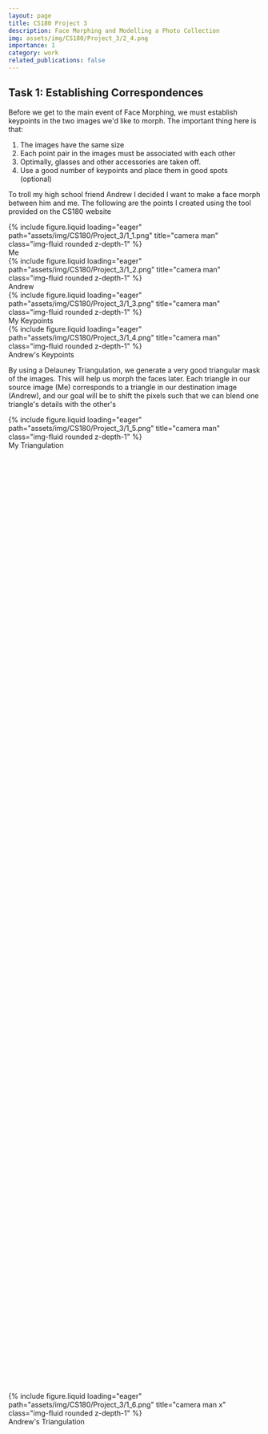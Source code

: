 ```yaml
---
layout: page
title: CS180 Project 3
description: Face Morphing and Modelling a Photo Collection
img: assets/img/CS180/Project_3/2_4.png
importance: 1
category: work
related_publications: false
---
```


## Task 1: Establishing Correspondences

Before we get to the main event of Face Morphing, we must establish keypoints in the two images we'd like to morph. The important thing here is that:

1. The images have the same size
2. Each point pair in the images must be associated with each other
3. Optimally, glasses and other accessories are taken off.
4. Use a good number of keypoints and place them in good spots (optional)

To troll my high school friend Andrew I decided I want to make a face morph between him and me. The following are the points I created using the tool provided on the CS180 website

<div class="row">
<div class="col-sm mt-3 mt-md-0">
        {% include figure.liquid loading="eager" path="assets/img/CS180/Project_3/1_1.png" title="camera man" class="img-fluid rounded z-depth-1" %}
        <div class="caption">
            Me
        </div>
    </div>
    <div class="col-sm mt-3 mt-md-0">
        {% include figure.liquid loading="eager" path="assets/img/CS180/Project_3/1_2.png" title="camera man" class="img-fluid rounded z-depth-1" %}
        <div class="caption">
            Andrew
        </div>
    </div>
    <div class="col-sm mt-3 mt-md-0">
        {% include figure.liquid loading="eager" path="assets/img/CS180/Project_3/1_3.png" title="camera man" class="img-fluid rounded z-depth-1" %}
        <div class="caption">
            My Keypoints
        </div>
    </div>
    <div class="col-sm mt-3 mt-md-0">
        {% include figure.liquid loading="eager" path="assets/img/CS180/Project_3/1_4.png" title="camera man" class="img-fluid rounded z-depth-1" %}
        <div class="caption">
            Andrew's Keypoints
        </div>
    </div>
</div>

By using a Delauney Triangulation, we generate a very good triangular mask of the images. This will help us morph the faces later. Each triangle in our source image (Me) corresponds to a triangle in our destination image (Andrew), and our goal will be to shift the pixels such that we can blend one triangle's details with the other's

<div class="row align-items-end">
    <div class="col-sm mt-3 mt-md-0" style="height: 50%;">
        {% include figure.liquid loading="eager" path="assets/img/CS180/Project_3/1_5.png" title="camera man" class="img-fluid rounded z-depth-1" %}
        <div class="caption">
            My Triangulation
        </div>
    </div>
    <div class="col-sm mt-3 mt-md-0" style="height: 50%;">
        {% include figure.liquid loading="eager" path="assets/img/CS180/Project_3/1_6.png" title="camera man x" class="img-fluid rounded z-depth-1" %}
        <div class="caption">
            Andrew's Triangulation
        </div>
    </div>
</div>

## Task 2: Getting the Average Face

With our triangulations from Part 1, we can now calculate the "average" face between me and Andrew. The overall process looks like this:

1. Find the average mask between the two images first. For each pair of points, find their midway point and apply the same triangulation to all 3 image points (Me, Andrew, and Midway)
2. For each triangle t in source image (me), and corresponding triangle t' in average mask:
    1. Compute the affine transformation from t to t'. More information below.
    2. Compute the inverse of the affine transformation from (1).
    3. Apply the inverse affine transformation to all points in the destination triangle. Now, each point will be transformed to a mapped coordinate in the source triangle, which represents the pixel value the destination pixel should take.
    4. Use some sort of interpolation method (or nearest neighbor/round) to get the source pixel value from the mapped, and apply it to the destination pixel.
3. Repeat for each triangle t in the destination image, and average the pixel values taken between the two source images.

To get the Affine transformation, we can use the handy formula that was on Edstem:

$$
\begin{bmatrix}
p_{x_1} & p_{y_1} & 1 & 0 & 0 & 0 \\
0 & 0 & 0 & p_{x_1} & p_{y_1} & 1 \\
p_{x_2} & p_{y_2} & 1 & 0 & 0 & 0 \\
0 & 0 & 0 & p_{x_2} & p_{y_2} & 1 \\
p_{x_3} & p_{y_3} & 1 & 0 & 0 & 0 \\
0 & 0 & 0 & p_{x_3} & p_{y_3} & 1
\end{bmatrix}
\begin{bmatrix}
a \\ b \\ c \\ d \\ e \\ f
\end{bmatrix}
=
\begin{bmatrix}
q_{x_1} \\ q_{y_1} \\ q_{x_2} \\ q_{y_2} \\ q_{x_3} \\ q_{y_3}
\end{bmatrix}

$$

solving for a, b, c, d, e, f allows us to create an affine transformation such that:

$$

\begin{bmatrix}
a & b & c \\
d & e & f \\
0 & 0 & 1
\end{bmatrix}
\begin{bmatrix}
p_{x_i} \\
p_{y_i} \\
1
\end{bmatrix}
=
\begin{bmatrix}
q_{x_i} \\
q_{y_i} \\
1
\end{bmatrix}

$$

where p is our source point, and q is our destination point.


<div class="row align-items-end">
    <div class="col-sm mt-3 mt-md-0">
        {% include figure.liquid loading="eager" path="assets/img/CS180/Project_3/1_5.png" title="camera man edges" class="img-fluid rounded z-depth-1" %}
        <div class="caption">
            Cyrus (Me)
        </div>
    </div>
    <div class="col-sm mt-3 mt-md-0">
        {% include figure.liquid loading="eager" path="assets/img/CS180/Project_3/2_1.png" title="camera man edges 0.1" class="img-fluid rounded z-depth-1" %}
        <div class="caption">
            Average Mask
        </div>
    </div>
    <div class="col-sm mt-3 mt-md-0">
        {% include figure.liquid loading="eager" path="assets/img/CS180/Project_3/1_6.png" title="camera man edges 0.15" class="img-fluid rounded z-depth-1" %}
        <div class="caption">
            Andrew
        </div>
    </div>
</div>

<div class="row align-items-end">
    <div class="col-sm mt-3 mt-md-0">
        {% include figure.liquid loading="eager" path="assets/img/CS180/Project_3/2_3.png" title="camera man edges" class="img-fluid rounded z-depth-1" %}
        <div class="caption">
            Warped Cyrus
        </div>
    </div>
    <div class="col-sm mt-3 mt-md-0">
        {% include figure.liquid loading="eager" path="assets/img/CS180/Project_3/2_4.png" title="camera man edges 0.1" class="img-fluid rounded z-depth-1" %}
        <div class="caption">
            Cyrew
        </div>
    </div>
    <div class="col-sm mt-3 mt-md-0">
        {% include figure.liquid loading="eager" path="assets/img/CS180/Project_3/2_2.png" title="camera man edges 0.15" class="img-fluid rounded z-depth-1" %}
        <div class="caption">
            Warped Andrew
        </div>
    </div>
</div>

The result was better than expected, as I was worried the differing hairstyles would get in the way. Although it's still weird to see transparent hair, everything else looked pretty good. It disturbed a couple of my high school friends and Andrew himself since both our distinctive features are there, so mission accomplished.

## Task 3: The Morph Sequence

By playing around with our method from before, we can introduce a warp_frac, and dissolve_frac value.

Rather than always computing the midway face by averaging the points/pixels, we can use the values to adjust how much warping we want as well as how much cross-dissolving the pixels should do. For face warping, we'll simply use the formula 

$$ point_{new} = point_{src} + (dest_{src} - point_{src}) * frac_{warp} $$ 

and rather than applying 50% of each source image's pixel values, we'll use dissolve_frac for the source image, and 1-dissolve_frac for the destination image.

If we then slowly increase these values from 0 to 1, we get a smooth warp sequence detailing how the face changes:

<div class="row align-items-end">
    <div class="col-sm mt-3 mt-md-0" style="height: 50%;">
        {% include figure.liquid loading="eager" path="assets/img/CS180/Project_3/me_to_andrew.gif" title="camera man blur magnitude" class="img-fluid rounded z-depth-1" %}
    </div>
</div>

## Part 4: The "Mean Face" of a Population

But what if we applied this to multiple people? By taking many well-aligned pictures of different people, we can use our morph function to find the "mean face" of a population. The process goes as follows:

1. Find the "midway mask" amongst all the faces and their points. Simply average across the x and y values for a point.
2. Warp each face into the new midway mask using the morph method we created above
3. Overlay each face onto one another and divide by the population size to get the mean face.

I used the Dane dataset. Here are some examples of points, the midway mask, and how people looked after morphing the points to the midway mask. 

<div class="row align-items-end">
    <div class="col-sm mt-3 mt-md-0">
        {% include figure.liquid loading="eager" path="assets/img/CS180/Project_3/4_1.png" title="camera man edges" class="img-fluid rounded z-depth-1" %}
        <div class="caption">
            Example Dane points 1
        </div>
    </div>
    <div class="col-sm mt-3 mt-md-0">
        {% include figure.liquid loading="eager" path="assets/img/CS180/Project_3/4_3.png" title="camera man edges 0.1" class="img-fluid rounded z-depth-1" %}
        <div class="caption">
            Average Mask
        </div>
    </div>
    <div class="col-sm mt-3 mt-md-0">
        {% include figure.liquid loading="eager" path="assets/img/CS180/Project_3/4_2.png" title="camera man edges 0.15" class="img-fluid rounded z-depth-1" %}
        <div class="caption">
            Example Dane points 2
        </div>
    </div>
</div>

<div class="row align-items-end">
    <div class="col-sm mt-3 mt-md-0">
        {% include figure.liquid loading="eager" path="assets/img/CS180/Project_3/4_5.png" title="camera man edges" class="img-fluid rounded z-depth-1" %}
        <div class="caption">
            Example Dane 1
        </div>
    </div>
    <div class="col-sm mt-3 mt-md-0">
        {% include figure.liquid loading="eager" path="assets/img/CS180/Project_3/4_6.png" title="camera man edges 0.1" class="img-fluid rounded z-depth-1" %}
        <div class="caption">
            Example Dane 1 Warped
        </div>
    </div>
    <div class="col-sm mt-3 mt-md-0">
        {% include figure.liquid loading="eager" path="assets/img/CS180/Project_3/4_7.png" title="camera man edges 0.15" class="img-fluid rounded z-depth-1" %}
        <div class="caption">
            Example Dane 2
        </div>
    </div>
    <div class="col-sm mt-3 mt-md-0">
        {% include figure.liquid loading="eager" path="assets/img/CS180/Project_3/4_8.png" title="camera man edges 0.15" class="img-fluid rounded z-depth-1" %}
        <div class="caption">
            Example Dane 2 Warped
        </div>
    </div>
</div>

<div class="row align-items-end">
    <div class="col-sm mt-3 mt-md-0">
        {% include figure.liquid loading="eager" path="assets/img/CS180/Project_3/4_11.png" title="camera man edges" class="img-fluid rounded z-depth-1" %}
        <div class="caption">
            Example Dane 3
        </div>
    </div>
    <div class="col-sm mt-3 mt-md-0">
        {% include figure.liquid loading="eager" path="assets/img/CS180/Project_3/4_12.png" title="camera man edges 0.1" class="img-fluid rounded z-depth-1" %}
        <div class="caption">
            Example Dane 3 Warped
        </div>
    </div>
    <div class="col-sm mt-3 mt-md-0">
        {% include figure.liquid loading="eager" path="assets/img/CS180/Project_3/4_13.png" title="camera man edges 0.15" class="img-fluid rounded z-depth-1" %}
        <div class="caption">
            Example Dane 4
        </div>
    </div>
    <div class="col-sm mt-3 mt-md-0">
        {% include figure.liquid loading="eager" path="assets/img/CS180/Project_3/4_14.png" title="camera man edges 0.15" class="img-fluid rounded z-depth-1" %}
        <div class="caption">
            Example Dane 4 Warped
        </div>
    </div>
</div>

<div>
    <div class="col-sm mt-3 mt-md-0">
        {% include figure.liquid loading="eager" path="assets/img/CS180/Project_3/4_4.png" title="camera man edges 0.15" class="img-fluid rounded z-depth-1" %}
        <div class="caption">
            Mean Dane Face
        </div>
    </div>
</div>


We can even have some fun with this, morphing the dane face to my face, or morphing my face to the shape of the average dane's face to simulate an idea of how I might look as a Dane. 

<div class="row align-items-end">
    <div class="col-sm mt-3 mt-md-0">
        {% include figure.liquid loading="eager" path="assets/img/CS180/Project_3/4_10.png" title="camera man edges" class="img-fluid rounded z-depth-1" %}
        <div class="caption">
            Me warped to Average Dane
        </div>
    </div>
    <div class="col-sm mt-3 mt-md-0">
        {% include figure.liquid loading="eager" path="assets/img/CS180/Project_3/4_9.png" title="camera man edges 0.15" class="img-fluid rounded z-depth-1" %}
        <div class="caption">
            Average Dane Warped To Me
        </div>
    </div>
</div>

## Part 5: Caricatures

Unfortunately the Dane face warping didn't come out too good, but there are ways we can adjust that. As with warp_frac before, we can introduce a multiplier to determine just how much I'd like to warp my face to a destination mask. If I specify 1, it'd be the exact same result as what we saw just now. Lower values would mean I'd get lesser amounts of the differences between the average Dane's features and mine, reducing the weird warping we see in the previous image. If I use a value above 1, I create a caricature - where I actually gain too much of the Danes' features.

<div class="row align-items-end">
    <div class="col-sm mt-3 mt-md-0">
        {% include figure.liquid loading="eager" path="assets/img/CS180/Project_3/5_1.png" title="camera man edges" class="img-fluid rounded z-depth-1" %}
        <div class="caption">
            frac=-0.5 (very not Danish)
        </div>
    </div>
    <div class="col-sm mt-3 mt-md-0">
        {% include figure.liquid loading="eager" path="assets/img/CS180/Project_3/5_2.png" title="camera man edges 0.1" class="img-fluid rounded z-depth-1" %}
        <div class="caption">
            frac=0.25 (A bit Danish)
        </div>
    </div>
    <div class="col-sm mt-3 mt-md-0">
        {% include figure.liquid loading="eager" path="assets/img/CS180/Project_3/5_3.png" title="camera man edges 0.15" class="img-fluid rounded z-depth-1" %}
        <div class="caption">
            frac=0.5 (Somewhat Danish)
        </div>
    </div>
</div>

<div class="row align-items-end">
    <div class="col-sm mt-3 mt-md-0">
        {% include figure.liquid loading="eager" path="assets/img/CS180/Project_3/5_4.png" title="camera man edges" class="img-fluid rounded z-depth-1" %}
        <div class="caption">
            frac=1 (Danish, same as part 4)
        </div>
    </div>
    <div class="col-sm mt-3 mt-md-0">
        {% include figure.liquid loading="eager" path="assets/img/CS180/Project_3/5_5.png" title="camera man edges 0.1" class="img-fluid rounded z-depth-1" %}
        <div class="caption">
            frac=1.5 (A bit too Danish)
        </div>
    </div>
    <div class="col-sm mt-3 mt-md-0">
        {% include figure.liquid loading="eager" path="assets/img/CS180/Project_3/5_6.png" title="camera man edges 0.15" class="img-fluid rounded z-depth-1" %}
        <div class="caption">
            frac=2 (Too much Danish)
        </div>
    </div>
</div>

## Bell and Whistle: Changing Genders

I found an image of the average female face for Hong Kong women attending a specific university, which was the perfect way for me to test how I might look if I was female considering I'm from Hong Kong myself, plus the age range of the faces were appropriate as well. After adjusting some of the multipliers, here were the best results I got, with just warping the face shape, the appearance, and both. 

<div class="row align-items-end">
    <div class="col-sm mt-3 mt-md-0">
        {% include figure.liquid loading="eager" path="assets/img/CS180/Project_3/6_4.png" title="camera man edges" class="img-fluid rounded z-depth-1" %}
        <div class="caption">
            Me
        </div>
    </div>
    <div class="col-sm mt-3 mt-md-0">
        {% include figure.liquid loading="eager" path="assets/img/CS180/Project_3/6_5.jpg" title="camera man edges 0.1" class="img-fluid rounded z-depth-1" %}
        <div class="caption">
            Average HKU Woman
        </div>
    </div>
</div>

<div class="row align-items-end">
    <div class="col-sm mt-3 mt-md-0">
        {% include figure.liquid loading="eager" path="assets/img/CS180/Project_3/6_1.png" title="camera man edges" class="img-fluid rounded z-depth-1" %}
        <div class="caption">
            Me warped to face shape
        </div>
    </div>
    <div class="col-sm mt-3 mt-md-0">
        {% include figure.liquid loading="eager" path="assets/img/CS180/Project_3/6_2.png" title="camera man edges 0.1" class="img-fluid rounded z-depth-1" %}
        <div class="caption">
            Me morphed with appearance
        </div>
    </div>
    <div class="col-sm mt-3 mt-md-0">
        {% include figure.liquid loading="eager" path="assets/img/CS180/Project_3/6_3.png" title="camera man edges 0.1" class="img-fluid rounded z-depth-1" %}
        <div class="caption">
            Both appearance and face shape
        </div>
    </div>
</div>